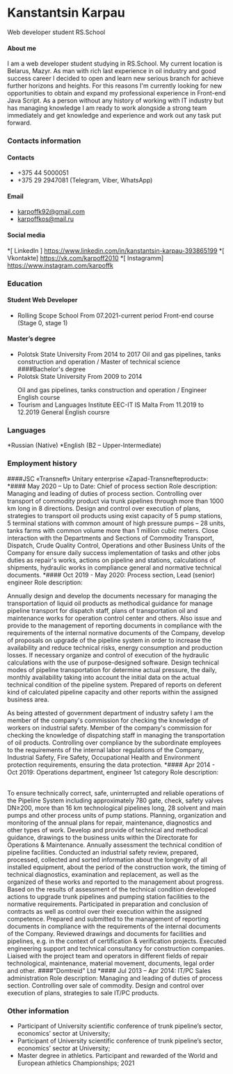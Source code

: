 
# Kanstantsin Karpau
Web developer student RS.School
#### About me
I am a web developer student studying in RS.School. My current location is Belarus, Mazyr. As man with rich last experience in oil industry and good success career I decided to open and learn new serious branch for achieve further horizons and heights. For this reasons I'm currently looking for new opportunities to obtain and expand my professional experience in Front-end Java Script.  As a person without any history of working with IT industry but has managing knowledge I am ready to work alongside a strong team immediately and get knowledge and experience and work out any task put forward.  
### Contacts information
#### Contacts
* +375 44 5000051
* +375 29 2947081 (Telegram, Viber, WhatsApp)
#### Email
* karpoffk92@gmail.com
* karpoffkos@mail.ru
#### Social media
*[ LinkedIn  ] https://www.linkedin.com/in/kanstantsin-karpau-393865199
*[ Vkontakte] https://vk.com/karpoff2010
*[ Instagramm] https://www.instagram.com/karpoffk
### Education
#### Student Web Developer
* Rolling Scope School
From 07.2021-current period
Front-end course (Stage 0, stage 1)
#### Master’s degree
* Polotsk State University
From 2014 to 2017
Oil and gas pipelines, tanks construction and operation / Master of technical science
####Bachelor's degree
* Polotsk State University
From 2009 to 2014</p>
Oil and gas pipelines, tanks construction and operation / Engineer
English course
* Tourism and Languages Institute EEC-IT IS Malta
From 11.2019 to 12.2019
 General English coursre
### Languages
*Russian (Native)
*English (B2 – Upper-Intermediate) 
### Employment history
####JSC «Transneft» Unitary enterprise «Zapad-Transnefteproduct»:
*#### May 2020 – Up to Date: Chief of process section
Role description:
Managing and leading of duties of process section. Controlling over transport of commodity product via trunk pipelines through more than 1000 km long in 8 directions. Design and control over execution of plans, strategies to transport oil products using exist capacity of 5 pump stations, 5 terminal stations with common amount of high pressure pumps – 28 units, tanks farms with common  volume more than 1 million cubic meters. 
Close interaction with the Departments and Sections of Commodity Transport, Dispatch, Crude Quality Control, Operations and other Business Units of the Company for ensure daily success implementation of tasks and other jobs duties as repair's works, actions on pipeline and stations, calculations of shipments, hydraulic works in compliance general and normative technical documents.
*#### Oct 2019 - May 2020: Process section, Lead (senior) engineer
Role description:</p>
Annually design and develop the documents necessary for managing the transportation of liquid oil products as methodical guidance for manage pipeline transport for dispatch staff, plans of transportation oil and maintenance works for operation control center and others. Also issue and provide to the management of reporting documents in compliance with the requirements of the internal normative documents of the Company, develop of proposals on upgrade of the pipeline system in order to increase the availability and reduce technical risks, energy consumption and production losses. If necessary organize and control of execution of the hydraulic calculations with the use of purpose-designed software. Design technical modes of pipeline transportation for determine actual pressure, the daily, monthly availability taking into account the initial data on the actual technical condition of the pipeline system. Prepared of reports on deferent kind of calculated pipeline capacity and other reports within the assigned business area. </p>
As being attested of government department of industry safety I am the member of the company's commission for checking the knowledge of workers on industrial safety. Member of the company's commission for checking the knowledge of dispatching staff in managing the transportation of oil products. Controlling over compliance by the subordinate employees to the requirements of the internal labor regulations of the Company, Industrial Safety, Fire Safety, Occupational Health and Environment protection requirements, ensuring the data protection. 
*#### Apr 2014 - Oct 2019: Operations department, engineer 1st  category
Role description:</p>             
To ensure technically correct, safe, uninterrupted and reliable operations of the Pipeline System including approximately 780 gate, check, safety valves DN≥200, more than 16 km technological pipelines long, 28 solvent and main pumps and other process units of pump stations. Planning, organization and monitoring of the annual plans for repair, maintenance, diagnostics and other types of work. Develop and provide of technical and methodical guidance, drawings to the business units within the Directorate for Operations & Maintenance. 
Annually assessment the technical condition of pipeline facilities. Conducted an industrial safety review, prepared, processed, collected and sorted information about the longevity of all installed equipment, about the period of the construction work, the timing of technical diagnostics, examination and replacement, as well as the organized of these works and reported to the management  about progress. Based on the results of assessment of the technical condition developed actions to upgrade trunk pipelines and pumping station facilities to the normative requirements. 
Participated in preparation and conclusion of contracts as well as control over their execution within the assigned competence. Prepared and submitted to the management of reporting documents in compliance with the requirements of the internal documents of the Company. Reviewed drawings and documents for facilities and pipelines, e.g. in the context of certification & verification projects. Executed engineering support and technical consultancy for construction companies. Liaised with the project team and operators in different fields of repair technological, maintenance, material movement, documents, legal order and other.
####"Domtreid" Ltd
*#### Jul 2013 – Apr 2014: IT/PC Sales administration
Role description:
Managing and leading of duties of process section. Controlling over sale of commodity. Design and control over execution of plans, strategies to sale IT/PC products.
### Other information
* Participant of University scientific conference of trunk pipeline’s sector, economics’ sector at University;
* Participant of University scientific conference of trunk pipeline’s sector, economics’ sector at University;
* Master degree in athletics. Participant and rewarded of the World and European athletics Championships;
          2021












